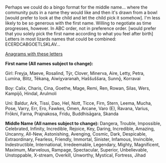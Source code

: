 Perhaps we could do a bingo format for the middle name... where the community puts in a name they would like and then it's drawn from a bowl [would prefer to look at the child and let the child pick it somehow]. 
I'm less likely to be so generous with the first name. Willing to negotiate as time progresses, however. In ABC order, not in preference order. [would prefer that you solely pick the first name according to what you feel after birth]
Letters in most lizards names that could be combined: ECERDCABGOETLSKLAV...

[Anagrams with these letters](https://word.tips/unscramble/ECERDCABGOETLSK?v=v348)

**First name (All names subject to change):**

Girl: Freyja, Maeve, Rosalind, Týr, Clover, Minerva, Aire, Letty, Petra, Lumina, Blitz, Tēkaną, Aiwiχνarənah, Haššuššara, Sunnǭ, Korravai

Boy: Calix, Charis, Cina, Goethe, Mage, Remi, Ren, Rowan, Silas, Wers, Kampijō, Hindal, Arulmoli

Uni: Baldur, Ark, Tissi, Dao, Hel, Nott, Ticce, Firn, Stern, Leema, Mucha, Pose, Varry, Err, Ero, Fawkes, Omen, Arcane, Varo (E), Ravana, Varius, Frōkni, Farna, Prajnakosa, Fridu, Buddhisāgara, Skanda

**Middle Name (All names subject to change):**
Dangera, Trouble, Impossible, Celebrated, Infinity, Incredible, Rejoice, Key, Daring, Incredible, Amazing, Uncanny, All-New, Astonishing, Avenging, Cosmic, Dark, Despicable, Extraordinary, Fearless, Friendly, Immortal, Sinister, Infamous, Invincible, Indestructible, International, Irredeemable, Legendary, Mighty, Magnificent, Maximum, Marvelous, Rampage, Spectacular, Superior, Unbelievable, Unstoppable, X-stream, Overkill, Unworthy, Mystical, Fortress, Jihad
